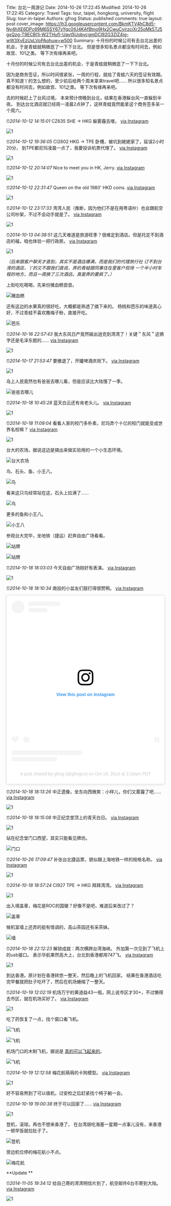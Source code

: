 Title: 台北一周游记
Date: 2014-10-26 17:22:45
Modified: 2014-10-26 17:22:45
Category: Travel
Tags: tour, taipei, hongkong, university, flight
Slug: tour-in-taipei
Authors: gfrog
Status: published
comments: true
layout: post
cover_image: https://lh3.googleusercontent.com/BkmKTV4hC8d5-Ny4hXE6DPc69M6SSY67vYgc0tU4KAfBtno9Hx2CwuCvirzciXr25oMk5TJ5gxQzg-T9ECBI1i-W2THufI-Uayt5UobycgmDCl92G3ZlZ4ig-wW3XyEzUxLVoPAohuw=w500
Summary: 十月份的时候公司有去台北出差的机会，于是青蛙就稍微逛了一下下台北。 但是很多知名景点都没有时间去，例如故宫、101之类。 等下次有缘再来吧。



十月份的时候公司有去台北出差的机会，于是青蛙就稍微逛了一下下台北。

因为是商务签证，所以时间很紧张，一周的行程，就给了青蛙六天的签证有效期。
真不知道丫的怎么想的，至少前后给两个周末拿来travel吧……
所以很多知名景点都没有时间去，例如故宫、101之类。
等下次有缘再来吧。

去的时候赶上了台风过境，
本来预计傍晚到台北，结果在香港躲台风一直躲到半夜。
到达台北酒店就已经周一凌晨2点钟了，这样青蛙竟然能拿这个商务签多呆一个周六。

⏰_2014-10-12 14:15:01_ CZ635 SHE -> HKG 躲雾霾去喽。
[via Instagram](https://www.instagram.com/p/uCsGprAVxWb09dWkJtCrOhhiDuJVmIHJJgwSM0/)

![1](https://scontent-lax3-2.cdninstagram.com/vp/66a5431f413326e9f9f95ddae9330404/5DC67FB4/t51.2885-15/e15/10299649_821854477866341_1285512093_n.jpg?_nc_ht=scontent-lax3-2.cdninstagram.com)

⏰_2014-10-12 19:36:05_ CI2602 HKG -> TPE
卧槽，被坑到姥姥家了，延误2小时20分，
到TPE都尼玛凌晨一点了，我要投诉机票代理了。
[via Instagram](https://www.instagram.com/p/uDQ2JwAV6Qj-utjRJ0xqwUYqaQtZQkBEy7lig0/)

![1](https://scontent-lax3-2.cdninstagram.com/vp/fd3a7498d2ad76b3d3333839659011bd/5DBCD0CF/t51.2885-15/e15/10724207_1499778910287874_1140019337_n.jpg?_nc_ht=scontent-lax3-2.cdninstagram.com)

⏰_2014-10-12 20:14:07_ Nice to meet you in HK, Jerry.
[via Instagram](https://www.instagram.com/p/uDVMvZgVwxBxMxO-P0SzB4I10L33N37lR61ms0/)

![1](https://scontent-lax3-2.cdninstagram.com/vp/ccdf4c3567198c8809bc44a250911ac3/5DA96731/t51.2885-15/e15/10727551_543403855803268_1051910549_n.jpg?_nc_ht=scontent-lax3-2.cdninstagram.com)

⏰_2014-10-12 22:31:47_ Queen on the old 1980' HKD coins.
[via Instagram](https://www.instagram.com/p/uDk9IbAVwGQOMcfVbebras3-w2w3t_kWG2x3Q0/)

![1](https://scontent-lax3-2.cdninstagram.com/vp/9b6c28961076e9da5af34c0657865dc5/5DAC6ABD/t51.2885-15/e15/1516373_332636906916436_1819406917_n.jpg?_nc_ht=scontent-lax3-2.cdninstagram.com)

⏰_2014-10-12 23:17:33_ 湾湾人民（推断，因为他们不是在用粤语吵）也会跟航空公司吵架，不过不会动手就是了。
[via Instagram](https://www.instagram.com/p/uDqMUcAV64wxSy9Ibkn1YK0_A9FHuGrf4Cc_M0/)

![1](https://scontent-lax3-2.cdninstagram.com/vp/77c9a80076d9638ece1eacc89ef86ba2/5DB35CC8/t51.2885-15/e15/1208272_774495512606924_1039133144_n.jpg?_nc_ht=scontent-lax3-2.cdninstagram.com)

⏰_2014-10-13 04:38:51_ 这几天难道是旅游旺季？很难定到酒店。但是托定不到酒店的福，咱也体验一把行政房。
[via Instagram](https://www.instagram.com/p/uEO9kbAVwXMwBkSiSYn-kxsAxbyaAPI3UFrD00/)

![1](https://scontent-lax3-2.cdninstagram.com/vp/81a0d476298329f79be3756cf9ff8eda/5DA52277/t51.2885-15/e15/10727363_1495913054011652_1256870984_n.jpg?_nc_ht=scontent-lax3-2.cdninstagram.com)

_（后来跟客户聊天才直到，其实不是酒店爆满，而是我们的代理旅行社
订不到台湾的酒店，丫的又不跟我们直说，弄的青蛙跟同事住在里客户现场
一个半小时车程的地方，而且一周换了三次酒店。真是弄的要疯了。）_

上街吃吃喝喝，先来份猪血糕尝尝。

![猪血糕](https://lh3.googleusercontent.com/ZWI0ttL5P9MC9RIvxnermdzk7-SBCaAYtbgZ_RRvTKM82y3e6mkbPFUcKMYRPkyy358vIDyo5k-DbPj0crIVxfDXHFYQYz_Is8EDJ0TCBQR1_N0ll0zvKc_y1DG7grh4pbPCXwpPdXw=w1050)

还有这边的水果真的很好吃，大概都是熟透了摘下来的。
杨桃和芭乐的味道真心好，不过青蛙不喜欢撒梅子粉，直接开吃。

![芭乐](https://lh3.googleusercontent.com/dYyxwXaFI3cNBDxMlR80TsjukgtKLNrknU_1pWqt2E_hJKKVWBCEPrSgjAB8p6AWuW5R_ZyI412nUiqNov_7odRUkQ3PyluhccNWP03eXVjCv1qJKlCn0Yi6-jkG7Ps5QAKna0dUXIU=w1050-h1400-no)

⏰_2014-10-16 22:57:43_ 我大东风日产竟然输出逍克到湾湾了！关键＂东风＂这俩字还是毛泽东题的……
[via Instagram](https://www.instagram.com/p/uN7Gd3gVxXCSzHQ3v26nDlazZieKGNPv5DjzA0/)

![1](https://scontent-lax3-2.cdninstagram.com/vp/b69761560ebb67b08da9783e76396c90/5DB3BDB5/t51.2885-15/e15/10735241_575393992584135_1224978616_n.jpg?_nc_ht=scontent-lax3-2.cdninstagram.com)

⏰_2014-10-17 21:53:47_ 要撤退了，开罐啤酒庆祝下。
[via Instagram](https://www.instagram.com/p/uQYlLZgVxHO_La6qkeNl_2SgllxEjpZrW4NPk0/)

![1](https://scontent-lax3-2.cdninstagram.com/vp/6cf5fc7cd0af32b85df91005372e38d9/5DAAA144/t51.2885-15/e15/10693355_1572075769690997_1995431028_n.jpg?_nc_ht=scontent-lax3-2.cdninstagram.com)

岛上人民竟然也有爸爸去哪儿看，但是应该比大陆慢了一季。

![爸爸去哪儿](https://lh3.googleusercontent.com/Y7h9vpZjud47311HR2drLd1g5OPbqwh7EK-EefhKBTFVRdfxdab6uvy434oE9Fd6TPvVjsMNV2CwMuJjbDOhjKi67Q9bhmm10VsWzEQd2nkPOfCXt3hLYdV8mjn4AfFppMAE9ue5pIw=w1050-h788-no)

⏰_2014-10-18 10:45:28_ 蓝天白云还有肯老头儿。
[via Instagram](https://www.instagram.com/p/uRw5GKgVwe6LtFuZit0Egr5rid1kGyQdxyn6Q0/)

![1](https://scontent-lax3-2.cdninstagram.com/vp/6beab6be0c4ba4742ad08469df0512d4/5DA9B4F0/t51.2885-15/e15/10724026_383985971760114_2043911393_n.jpg?_nc_ht=scontent-lax3-2.cdninstagram.com)

⏰_2014-10-18 11:09:04_ 看看人家的校门多朴素，尼玛弄个十亿的校门就能变成世界名校嘛？
[via Instagram](https://www.instagram.com/p/uRzl5jAV1E1FZsmbGlS9rveKJaA1Rmi4mLOlI0/)

![1](https://scontent-lax3-2.cdninstagram.com/vp/7679057ffdd7c7293c5e401d9f2389bd/5DB0B77F/t51.2885-15/e15/10735018_784734234921691_985064312_n.jpg?_nc_ht=scontent-lax3-2.cdninstagram.com)

台大的农场，据说这边是搞出来做实验用的一个小生态环境。

![台大农场](https://lh3.googleusercontent.com/69htod7qNc852jNb_D9T2pTz16VGToUx0jwo6ucDxHyIQzwdrHBVF1YvUg0PslZRGGXHLGm4fASKNpURLGOO6VQOGy9TkDTYUG2WQVq27UAqFoAdM838Fb928NGxIopzvoy22eG8LEk=w1050-h1400-no)

鸟、石头、鱼、小王八。

![鸟](https://lh3.googleusercontent.com/2_eoRobrEh0vJexpqR2zneffAh9So-PspxkVBNWk3ZdPem7byIYfxP8RhiDfK3WbV6ZSIINeP1g0lXPyjYYHs6tLFWG5yruxr2Ggnxn4OaEa4S96ke_wE526fUfC04cWB8BAIfZ0a0U=w1050-h1400-no)

看来这只鸟经常站在这，石头上拉满了……

![鸟](https://lh3.googleusercontent.com/Mge7Pd2djqffMU5BSLLTkkbU0YQ4zPqn195B3F9Q3XA0s1Pbu-6MZrASTxF-T0V3cZg12230f3Vz_avm_OnMbeEUk_S2MT35gXbKkqzVNGv7wrTJDp5Puyd0S4Y8BsZQEV1bMgLKh4g=w1050-h1400-no)

更多的鱼和小王八。

![小王八](https://lh3.googleusercontent.com/fxy_Eci-sWXWLIRx6WaasclU70awdwkTFys9e6GX46vJqjVoAJD1v3661PiPD73TbFKgvGRUNaiJ_gBA_FVy-dnS4RR8_frIUCx3o9Jdhbg7ICFM6AOdM_rLPS_ZHWdlSiztHCderi0=w1050-h1400-no)

参观台大完毕，坐地铁（捷运）赶奔自由广场看看。

![站牌](https://lh3.googleusercontent.com/Ph4jQU_U4j7nu2Dd8fAyyRWjkSCUGDPOfdykNLOYdn28oZEU7CLDaFjjDtI0hr1u8i8-dUHtBkA6YT6yyxjBpy8cXnlVbZ9Znn2YJz4jPkpW_p-c3Uirq68Ipb0_noZoMgkFPtI1blg=w1050-h788-no)

![站牌](https://lh3.googleusercontent.com/3QC-b5IPtLki3jQCQUnm4fGxpYwwnPfH51ZFBcCdUXzZtRE-XMFD-frBogYbcQrcqKGZSOlZL3Hss8zYBoaGhNYdfgotfNR7mevz35PxNHMbAGZHDaiuNWdq6yEKjKb0v1MmmzK43CQ=w1050-h1400-no)

⏰_2014-10-18 18:03:03_ 今天自由广场刚好有表演。
[via Instagram](https://www.instagram.com/p/uSi-HTgV5V3o7FHxz4kEzNqqHYTXuRbTCMelg0/)

![1](https://scontent-lax3-2.cdninstagram.com/vp/0d32207d9a09363481f4727e789c5b3d/5DA7EB19/t51.2885-15/e15/10735200_818671804851523_926676959_n.jpg?_nc_ht=scontent-lax3-2.cdninstagram.com)

⏰_2014-10-18 18:10:34_ 南投的小盆友们鼓打得很赞啊。
[via Instagram](https://www.instagram.com/p/uSj1JigV6i3lvgfo6d-hDWg0G8QwwKvVETxIc0/)

<blockquote class="instagram-media" data-instgrm-permalink="https://www.instagram.com/p/uSj1JigV6i/" data-instgrm-version="12" style=" background:#FFF; border:0; border-radius:3px; box-shadow:0 0 1px 0 rgba(0,0,0,0.5),0 1px 10px 0 rgba(0,0,0,0.15); margin: 1px; max-width:540px; min-width:326px; padding:0; width:99.375%; width:-webkit-calc(100% - 2px); width:calc(100% - 2px);"><div style="padding:16px;"> <a href="https://www.instagram.com/p/uSj1JigV6i/" style=" background:#FFFFFF; line-height:0; padding:0 0; text-align:center; text-decoration:none; width:100%;" target="_blank"> <div style=" display: flex; flex-direction: row; align-items: center;"> <div style="background-color: #F4F4F4; border-radius: 50%; flex-grow: 0; height: 40px; margin-right: 14px; width: 40px;"></div> <div style="display: flex; flex-direction: column; flex-grow: 1; justify-content: center;"> <div style=" background-color: #F4F4F4; border-radius: 4px; flex-grow: 0; height: 14px; margin-bottom: 6px; width: 100px;"></div> <div style=" background-color: #F4F4F4; border-radius: 4px; flex-grow: 0; height: 14px; width: 60px;"></div></div></div><div style="padding: 19% 0;"></div> <div style="display:block; height:50px; margin:0 auto 12px; width:50px;"><svg width="50px" height="50px" viewBox="0 0 60 60" version="1.1" xmlns="https://www.w3.org/2000/svg" xmlns:xlink="https://www.w3.org/1999/xlink"><g stroke="none" stroke-width="1" fill="none" fill-rule="evenodd"><g transform="translate(-511.000000, -20.000000)" fill="#000000"><g><path d="M556.869,30.41 C554.814,30.41 553.148,32.076 553.148,34.131 C553.148,36.186 554.814,37.852 556.869,37.852 C558.924,37.852 560.59,36.186 560.59,34.131 C560.59,32.076 558.924,30.41 556.869,30.41 M541,60.657 C535.114,60.657 530.342,55.887 530.342,50 C530.342,44.114 535.114,39.342 541,39.342 C546.887,39.342 551.658,44.114 551.658,50 C551.658,55.887 546.887,60.657 541,60.657 M541,33.886 C532.1,33.886 524.886,41.1 524.886,50 C524.886,58.899 532.1,66.113 541,66.113 C549.9,66.113 557.115,58.899 557.115,50 C557.115,41.1 549.9,33.886 541,33.886 M565.378,62.101 C565.244,65.022 564.756,66.606 564.346,67.663 C563.803,69.06 563.154,70.057 562.106,71.106 C561.058,72.155 560.06,72.803 558.662,73.347 C557.607,73.757 556.021,74.244 553.102,74.378 C549.944,74.521 548.997,74.552 541,74.552 C533.003,74.552 532.056,74.521 528.898,74.378 C525.979,74.244 524.393,73.757 523.338,73.347 C521.94,72.803 520.942,72.155 519.894,71.106 C518.846,70.057 518.197,69.06 517.654,67.663 C517.244,66.606 516.755,65.022 516.623,62.101 C516.479,58.943 516.448,57.996 516.448,50 C516.448,42.003 516.479,41.056 516.623,37.899 C516.755,34.978 517.244,33.391 517.654,32.338 C518.197,30.938 518.846,29.942 519.894,28.894 C520.942,27.846 521.94,27.196 523.338,26.654 C524.393,26.244 525.979,25.756 528.898,25.623 C532.057,25.479 533.004,25.448 541,25.448 C548.997,25.448 549.943,25.479 553.102,25.623 C556.021,25.756 557.607,26.244 558.662,26.654 C560.06,27.196 561.058,27.846 562.106,28.894 C563.154,29.942 563.803,30.938 564.346,32.338 C564.756,33.391 565.244,34.978 565.378,37.899 C565.522,41.056 565.552,42.003 565.552,50 C565.552,57.996 565.522,58.943 565.378,62.101 M570.82,37.631 C570.674,34.438 570.167,32.258 569.425,30.349 C568.659,28.377 567.633,26.702 565.965,25.035 C564.297,23.368 562.623,22.342 560.652,21.575 C558.743,20.834 556.562,20.326 553.369,20.18 C550.169,20.033 549.148,20 541,20 C532.853,20 531.831,20.033 528.631,20.18 C525.438,20.326 523.257,20.834 521.349,21.575 C519.376,22.342 517.703,23.368 516.035,25.035 C514.368,26.702 513.342,28.377 512.574,30.349 C511.834,32.258 511.326,34.438 511.181,37.631 C511.035,40.831 511,41.851 511,50 C511,58.147 511.035,59.17 511.181,62.369 C511.326,65.562 511.834,67.743 512.574,69.651 C513.342,71.625 514.368,73.296 516.035,74.965 C517.703,76.634 519.376,77.658 521.349,78.425 C523.257,79.167 525.438,79.673 528.631,79.82 C531.831,79.965 532.853,80.001 541,80.001 C549.148,80.001 550.169,79.965 553.369,79.82 C556.562,79.673 558.743,79.167 560.652,78.425 C562.623,77.658 564.297,76.634 565.965,74.965 C567.633,73.296 568.659,71.625 569.425,69.651 C570.167,67.743 570.674,65.562 570.82,62.369 C570.966,59.17 571,58.147 571,50 C571,41.851 570.966,40.831 570.82,37.631"></path></g></g></g></svg></div><div style="padding-top: 8px;"> <div style=" color:#3897f0; font-family:Arial,sans-serif; font-size:14px; font-style:normal; font-weight:550; line-height:18px;"> View this post on Instagram</div></div><div style="padding: 12.5% 0;"></div> <div style="display: flex; flex-direction: row; margin-bottom: 14px; align-items: center;"><div> <div style="background-color: #F4F4F4; border-radius: 50%; height: 12.5px; width: 12.5px; transform: translateX(0px) translateY(7px);"></div> <div style="background-color: #F4F4F4; height: 12.5px; transform: rotate(-45deg) translateX(3px) translateY(1px); width: 12.5px; flex-grow: 0; margin-right: 14px; margin-left: 2px;"></div> <div style="background-color: #F4F4F4; border-radius: 50%; height: 12.5px; width: 12.5px; transform: translateX(9px) translateY(-18px);"></div></div><div style="margin-left: 8px;"> <div style=" background-color: #F4F4F4; border-radius: 50%; flex-grow: 0; height: 20px; width: 20px;"></div> <div style=" width: 0; height: 0; border-top: 2px solid transparent; border-left: 6px solid #f4f4f4; border-bottom: 2px solid transparent; transform: translateX(16px) translateY(-4px) rotate(30deg)"></div></div><div style="margin-left: auto;"> <div style=" width: 0px; border-top: 8px solid #F4F4F4; border-right: 8px solid transparent; transform: translateY(16px);"></div> <div style=" background-color: #F4F4F4; flex-grow: 0; height: 12px; width: 16px; transform: translateY(-4px);"></div> <div style=" width: 0; height: 0; border-top: 8px solid #F4F4F4; border-left: 8px solid transparent; transform: translateY(-4px) translateX(8px);"></div></div></div> <div style="display: flex; flex-direction: column; flex-grow: 1; justify-content: center; margin-bottom: 24px;"> <div style=" background-color: #F4F4F4; border-radius: 4px; flex-grow: 0; height: 14px; margin-bottom: 6px; width: 224px;"></div> <div style=" background-color: #F4F4F4; border-radius: 4px; flex-grow: 0; height: 14px; width: 144px;"></div></div></a><p style=" color:#c9c8cd; font-family:Arial,sans-serif; font-size:14px; line-height:17px; margin-bottom:0; margin-top:8px; overflow:hidden; padding:8px 0 7px; text-align:center; text-overflow:ellipsis; white-space:nowrap;"><a href="https://www.instagram.com/p/uSj1JigV6i/" style=" color:#c9c8cd; font-family:Arial,sans-serif; font-size:14px; font-style:normal; font-weight:normal; line-height:17px; text-decoration:none;" target="_blank">A post shared by gfrog (@gfrogcn)</a> on <time style=" font-family:Arial,sans-serif; font-size:14px; line-height:17px;" datetime="2014-10-18T10:10:34+00:00">Oct 18, 2014 at 3:10am PDT</time></p></div></blockquote> <script async src="//www.instagram.com/embed.js"></script>


⏰_2014-10-18 18:13:26_ 中正遗像，坐东向西微笑：小样儿，你们又雾霾了吧……
[via Instagram](https://www.instagram.com/p/uSkKIDAV7A4867HihPjf_6G6C_INOQBew6iJc0/)

![1](https://scontent-lax3-2.cdninstagram.com/vp/bab375c63d274077e9a5ebc7d01e832a/5DA83967/t51.2885-15/e15/10727329_297139230489847_984067654_n.jpg?_nc_ht=scontent-lax3-2.cdninstagram.com)

⏰_2014-10-18 18:15:08_ 中正纪念堂顶上的青天白日。
[via Instagram](https://www.instagram.com/p/uSkWirAV7Nb1SX2159zLSwe_Vq7dBa8yLVNKY0/)

![1](https://scontent-lax3-2.cdninstagram.com/vp/aad9a68ac758817a58bf7b7737acefa8/5DAFF823/t51.2885-15/e15/10723918_545812558852433_535616488_n.jpg?_nc_ht=scontent-lax3-2.cdninstagram.com)

站在纪念堂门口西望，其实只能看见牌坊。

![门口](https://lh3.googleusercontent.com/RAsEVt49q0xW6hkzu3wZJkMPI-K4iWEgUlROUY3NZdQneXg4c5-LrR2dVEZ-tsqrZK2m6QbFWGmY2xCBp2MpCEC43O_Pe42BZZubp9NtFt7lt0c7dfVTayh2842kjaNonGTk602_4o8=w1050-h788-no)

⏰_2014-10-26 17:09:47_ 补张台北捷运票，貌似跟上海地铁一样的规格名称。
[via Instagram](https://www.instagram.com/p/unDO-jgVyo0UgqER_uvLuBn-UXkG_GAQpetZE0/)

![1](https://scontent-lax3-2.cdninstagram.com/vp/cf490fbc76bec1bf0f381b4f800f8ab2/5DA33412/t51.2885-15/e15/10727423_702149993210315_1137384307_n.jpg?_nc_ht=scontent-lax3-2.cdninstagram.com)

⏰_2014-10-18 18:57:24_ CI927 TPE -> HKG 拜拜湾湾。
[via Instagram](https://www.instagram.com/p/uSpMF4AVwsF3PFaGOltbVL25-yoPjn8aS_pCc0/)

![1](https://scontent-lax3-2.cdninstagram.com/vp/0d0cbda0e558505bbe92b85b4a191185/5DA689FC/t51.2885-15/e15/10723795_482742485201456_243365298_n.jpg?_nc_ht=scontent-lax3-2.cdninstagram.com)

出入境盖章，梅花是ROC的国徽？好像不是吧，难道后来改过了？

![盖章](https://lh3.googleusercontent.com/AqU9etlRvW7LcFDscEE1r6nfIzWn4GLpCAHa0yQvVAT8fug3kuf0BhCwrHa3a21NZKadihptBKawmAIFLHBL8cIqjrF_u0LSlE8vUn3Xa_txlymiEQycTg3dtPOhWo4wZQCdjqH8zKM=w1050-h1400-no)

候机室墙上还弄的挺有情调的，高山茶园还有采茶妹。

![墙](https://lh3.googleusercontent.com/bbWoF-5LEIKJwk70lz3-tqlpKBr7G4lM2XZIdXH9GkTx0QGZ3DRnxKJcRXSq-UU0TTH-y13MYRozCaqYZqNTSD1g7MtlYNVtz_-7Yi5We366qLezSnguZofO5HMyI-68yh0wwH6Zw4E=w1050-h788-no)

⏰_2014-10-18 22:12:23_ 解锁成就：两次横跨台湾海峡。
外加第一次见到了飞机上的usb接口。
表示华航果然高大上，台北到香港都用747飞。
[via Instagram](https://www.instagram.com/p/uS_gRUAV0cXcqbg7FUucOIa47Icrim5Ab7Dvc0/)

![1](https://scontent-lax3-2.cdninstagram.com/vp/62427bea9e760e74b74daa370a199f26/5DAC07DC/t51.2885-15/e15/10735123_1482086718739416_1723328068_n.jpg?_nc_ht=scontent-lax3-2.cdninstagram.com)

到达香港。原计划在香港转悠一整天，然后晚上的飞机回家。
结果在香港酒店吃完早餐就把肚子吃坏了，然后在机场蜷缩了一整天。

⏰_2014-10-19 12:02:19_ 机场万宁的黄道益43一瓶，网上说市区才30+，不过懒得去市区，就在机场买好了。
[via Instagram](https://www.instagram.com/p/uUee2sAV-CKU3pkB3I0lrucGXA_gqZFMFU0Mg0/)

![1](https://scontent-lax3-2.cdninstagram.com/vp/16483f3dc9ea72f8665729bad904227e/5DB7D21F/t51.2885-15/e15/10731425_772639692778421_1121964962_n.jpg?_nc_ht=scontent-lax3-2.cdninstagram.com)

吃了药恢复了一点，找个窗口看飞机。

![飞机](https://lh3.googleusercontent.com/k9YRL742lMV8Q_TPmbCTOWoUvADRSzJckubdpd9yizGrELGxVzWjiqh_nMSnFXx1ktPH37ztB1O0ydFtXVIdkZJ0fC61wZ853DuBwpCTnJ1dF5305aXggjvrX1qTW0lAAPS3kjvEdfE=w1050-h788-no)

![飞机](https://lh3.googleusercontent.com/bGsMxoLJ8s8523c7gBm4LhaQcNdyiKcqRg2KjIqRtEOtmL-CVgSvwkKgEAf-4uPR_Wnue5yaFKM9tOrsuPllyOu4lzcHmgNCAMaQM_Z3NhGS3OfaoV0Ejgb5EvDxofo_wQpIzZ6KHtw=w1050-h788-no)

机场门口的木制飞机，据说是
[真的可以飞起来的](http://blog.hongkongairport.com/spiritofshatin/)。

![飞机](https://lh3.googleusercontent.com/cJBbNTyHeMX0a7NO_fc0qTKagOegW1b5IAH9s8KaBMiADjkFw06QHDWK88ma03XazlthlQZgK3-03MU08WkCLlA9iOcjU2GHhO8XtHLm1u7sRfWa_CgKP5SGxC44FNZOrhLIAIQzDqU=w1050-h788-no)

⏰_2014-10-19 12:12:58_ 梅花航萌萌的卡狗模型。
[via Instagram](https://www.instagram.com/p/uUfs0iAV_87oPcxudJkBy3vzDVE8avuVWGWOM0/)

![1](https://scontent-lax3-2.cdninstagram.com/vp/8efca580c7e370fab6f261388e2798de/5DB45E9D/t51.2885-15/e15/10724060_785426078186610_1404839173_n.jpg?_nc_ht=scontent-lax3-2.cdninstagram.com)

好不容易熬到了可以值机，过安检之后赶紧找个椅子躺一会。

⏰_2014-10-19 19:00:38_ 终于可以回家了……
[via Instagram](https://www.instagram.com/p/uVOWq9gV3IZ-acQOmgZoepLZ7yyCDpula0U5A0/)

![1](https://scontent-lax3-2.cdninstagram.com/vp/d8c2065c6129a37229338dd3f9877906/5DAC349E/t51.2885-15/e15/10724217_1496109010674743_468936106_n.jpg?_nc_ht=scontent-lax3-2.cdninstagram.com)

登机，滚球。再也不想来香港了，
在台湾胡吃海塞一星期一点事儿没有，来香港一顿早饭就拉肚子了。

![登机](https://lh3.googleusercontent.com/W1z-0blnnbIF7rKBltKesgnnwXg7MFMn6u6F8bvRxUXfTuObjP8uaSekvPvAX5z9NtibOrJ5TPPO7BHgvEq_x4Gwbxsw_1q98y1BriQhebOkRy_PZNNYG60_dvkj-N64oj7n-DH4CUE=w1050-h788-no)

旁边机位停的梅花航小不点。

![梅花航](https://lh3.googleusercontent.com/H_7vi4NbuMOlL6F0a6WMb9-hPfWZkonKCGMtmSJwe51PqmnOpbjDOnYbyn-06XgsKVFKhLEug_AURAwMeU8Pn7NXJHC1SDQZpdK79bD--L4a84PyekEIQbHWI-qAuR97RSN1NQPDrAA=w1050-h788-no)

**Update **

⏰_2014-11-05 19:34:12_ 给自己寄的湾湾明信片到了，航空邮件6台币寄到大陆。
[via Instagram](https://www.instagram.com/p/vBDtbPAV961RpYNauoguUd0It5Kn4W5c_CcVE0/)

![1](https://scontent-lax3-2.cdninstagram.com/vp/babc3db694a8a4638dab7015276dd250/5DBE5959/t51.2885-15/e15/10755833_472753462863185_1309010887_n.jpg?_nc_ht=scontent-lax3-2.cdninstagram.com)
